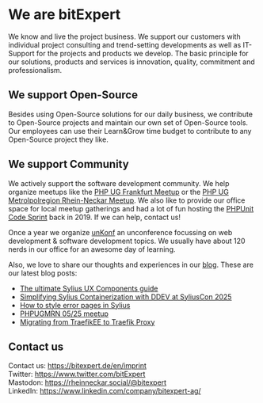 # We are bitExpert

We know and live the project business. We support our customers with individual project consulting and trend-setting developments as well as IT-Support for the projects and products we develop. The basic principle for our solutions, products and services is innovation, quality, commitment and professionalism.

## We support Open-Source

Besides using Open-Source solutions for our daily business, we contribute to Open-Source projects and maintain our own set of Open-Source tools. Our employees can use their Learn&Grow time budget to contribute to any Open-Source project they like.

## We support Community

We actively support the software development community. We help organize meetups like the [PHP UG Frankfurt Meetup](https://www.phpugffm.de) or the [PHP UG Metrolpolregion Rhein-Neckar Meetup](http://www.phpugmrn.de). We also like to provide our office space for local meetup gatherings and had a lot of fun hosting the [PHPUnit Code Sprint](https://phpunit.de/code-sprints/september-2019.html) back in 2019. If we can help, contact us!

Once a year we organize [unKonf](https://www.unKonf.de) an unconference focussing on web development & software development topics. We usually have about 120 nerds in our office for an awesome day of learning.

Also, we love to share our thoughts and experiences in our [blog](https://blog.bitExpert.de). These are our latest blog posts:
<!--- blog_start --->
 - [The ultimate Sylius UX Components guide](https://blog.bitexpert.de/blog/sylius_ux_components_guide)
 - [Simplifying Sylius Containerization with DDEV at SyliusCon 2025](https://blog.bitexpert.de/blog/syliuscon_2025_ddev)
 - [How to style error pages in Sylius](https://blog.bitexpert.de/blog/sylius_style_error_pages)
 - [PHPUGMRN 05/25 meetup](https://blog.bitexpert.de/blog/phpugmrn_ocotober_2025)
 - [Migrating from TraefikEE to Traefik Proxy](https://blog.bitexpert.de/blog/migrating_traefikee_to_traefik_proxy)
<!--- blog_end --->

## Contact us

Contact us: https://bitexpert.de/en/imprint   
Twitter: https://www.twitter.com/bitExpert    
Mastodon: https://rheinneckar.social/@bitexpert    
LinkedIn: https://www.linkedin.com/company/bitexpert-ag/    
